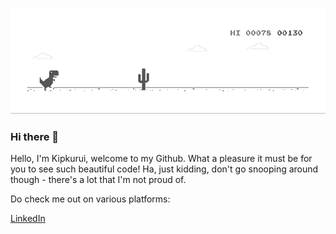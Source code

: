 ![Internet not working gif](https://github.com/Kipkurui-mutai/Kipkurui-Mutai/blob/main/dino.gif)


### Hi there 👋

Hello, I'm Kipkurui, welcome to my Github. What a pleasure it must be for you to see such beautiful code! Ha, just kidding, don't go snooping around though - there's a lot that I'm not proud of.





<!--
**Kipkurui-mutai/Kipkurui-Mutai** is a ✨ _special_ ✨ repository because its `README.md` (this file) appears on your GitHub profile.

Here are some ideas to get you started:

- 🔭 I’m currently working on ...
- 🌱 I’m currently learning ...
- 👯 I’m looking to collaborate on ...
- 🤔 I’m looking for help with ...
- 💬 Ask me about ...
- 📫 How to reach me: ...
- 😄 Pronouns: ...
- ⚡ Fun fact: ...
-->
Do check me out on various platforms: 


<a href="https://www.linkedin.com/in/kipkurui-mutai-3169301a7/">LinkedIn</a>  

